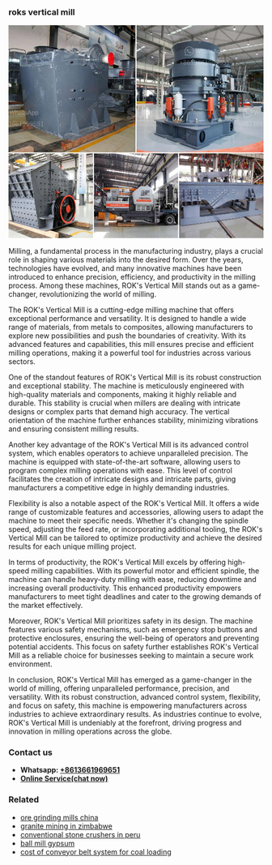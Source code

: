 <h3>roks vertical mill</h3><img src='1708498289.jpg' alt=''><p>Milling, a fundamental process in the manufacturing industry, plays a crucial role in shaping various materials into the desired form. Over the years, technologies have evolved, and many innovative machines have been introduced to enhance precision, efficiency, and productivity in the milling process. Among these machines, ROK's Vertical Mill stands out as a game-changer, revolutionizing the world of milling.</p><p>The ROK's Vertical Mill is a cutting-edge milling machine that offers exceptional performance and versatility. It is designed to handle a wide range of materials, from metals to composites, allowing manufacturers to explore new possibilities and push the boundaries of creativity. With its advanced features and capabilities, this mill ensures precise and efficient milling operations, making it a powerful tool for industries across various sectors.</p><p>One of the standout features of ROK's Vertical Mill is its robust construction and exceptional stability. The machine is meticulously engineered with high-quality materials and components, making it highly reliable and durable. This stability is crucial when millers are dealing with intricate designs or complex parts that demand high accuracy. The vertical orientation of the machine further enhances stability, minimizing vibrations and ensuring consistent milling results.</p><p>Another key advantage of the ROK's Vertical Mill is its advanced control system, which enables operators to achieve unparalleled precision. The machine is equipped with state-of-the-art software, allowing users to program complex milling operations with ease. This level of control facilitates the creation of intricate designs and intricate parts, giving manufacturers a competitive edge in highly demanding industries.</p><p>Flexibility is also a notable aspect of the ROK's Vertical Mill. It offers a wide range of customizable features and accessories, allowing users to adapt the machine to meet their specific needs. Whether it's changing the spindle speed, adjusting the feed rate, or incorporating additional tooling, the ROK's Vertical Mill can be tailored to optimize productivity and achieve the desired results for each unique milling project.</p><p>In terms of productivity, the ROK's Vertical Mill excels by offering high-speed milling capabilities. With its powerful motor and efficient spindle, the machine can handle heavy-duty milling with ease, reducing downtime and increasing overall productivity. This enhanced productivity empowers manufacturers to meet tight deadlines and cater to the growing demands of the market effectively.</p><p>Moreover, ROK's Vertical Mill prioritizes safety in its design. The machine features various safety mechanisms, such as emergency stop buttons and protective enclosures, ensuring the well-being of operators and preventing potential accidents. This focus on safety further establishes ROK's Vertical Mill as a reliable choice for businesses seeking to maintain a secure work environment.</p><p>In conclusion, ROK's Vertical Mill has emerged as a game-changer in the world of milling, offering unparalleled performance, precision, and versatility. With its robust construction, advanced control system, flexibility, and focus on safety, this machine is empowering manufacturers across industries to achieve extraordinary results. As industries continue to evolve, ROK's Vertical Mill is undeniably at the forefront, driving progress and innovation in milling operations across the globe.</p><h3>Contact us</h3><ul><li><strong>Whatsapp:&nbsp;<a href="https://wa.me/8613661969651">+8613661969651</a></strong></li><li><a href="https://swt.shibang-china.com/?git&amp;zhl&amp;roks vertical mill"><strong>Online Service(chat now)</strong></a></li></ul><h3>Related</h3><ul><li><a href='ore grinding mills china.md'>ore grinding mills china</a></li><li><a href='granite mining in zimbabwe.md'>granite mining in zimbabwe</a></li><li><a href='conventional stone crushers in peru.md'>conventional stone crushers in peru</a></li><li><a href='ball mill gypsum.md'>ball mill gypsum</a></li><li><a href='cost of conveyor belt system for coal loading.md'>cost of conveyor belt system for coal loading</a></li></ul>